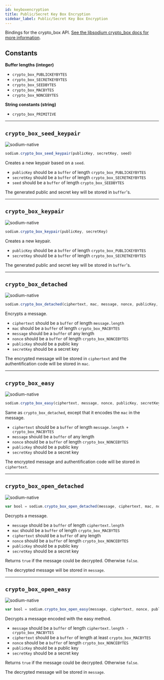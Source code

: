 ```yaml
---
id: keyboxencryption
title: Public/Secret Key Box Encryption
sidebar_label: Public/Secret Key Box Encryption
---
```


Bindings for the crypto_box API. [See the libsodium crypto_box docs for more information](https://download.libsodium.org/doc/public-key_cryptography/authenticated_encryption).

## Constants
**Buffer lengths (integer)**
* `crypto_box_PUBLICKEYBYTES`
* `crypto_box_SECRETKEYBYTES`
* `crypto_box_SEEDBYTES`
* `crypto_box_MACBYTES`
* `crypto_box_NONCEBYTES`

**String constants (string)**
* `crypto_box_PRIMITIVE`

***
## `crypto_box_seed_keypair`
![sodium-native][node]
``` js
sodium.crypto_box_seed_keypair(publicKey, secretKey, seed)
```
Creates a new keypair based on a `seed`.
* `publicKey` should be a `buffer` of length `crypto_box_PUBLICKEYBYTES`
* `secretKey` should be a `buffer` of length `crypto_box_SECRETKEYBYTES`
* `seed` should be a `buffer` of length `crypto_box_SEEDBYTES`

The generated public and secret key will be stored in `buffer`'s.
***
## `crypto_box_keypair`
![sodium-native][node]
``` js
sodium.crypto_box_keypair(publicKey, secretKey)
```
Creates a new keypair.
* `publicKey` should be a `buffer` of length `crypto_box_PUBLICKEYBYTES`
* `secretKey` should be a `buffer` of length `crypto_box_SECRETKEYBYTES`

The generated public and secret key will be stored in `buffer`'s.
***
## `crypto_box_detached`
![sodium-native][node]
``` js
sodium.crypto_box_detached(ciphertext, mac, message, nonce, publicKey, secretKey)
```
Encrypts a message.
* `ciphertext` should be a `buffer` of length `message.length`
* `mac` should be a `buffer` of length `crypto_box_MACBYTES`
* `message` should be a `buffer` of any length
* `nonce` should be a `buffer` of length `crypto_box_NONCEBYTES`
* `publicKey` should be a public key
* `secretKey` should be a secret key

The encrypted message will be stored in `ciphertext` and the authentification code will be stored in `mac`.
***
## `crypto_box_easy`
![sodium-native][node]
``` js
sodium.crypto_box_easy(ciphertext, message, nonce, publicKey, secretKey)
```
Same as `crypto_box_detached`, except that it encodes the `mac` in the message.
* `ciphertext` should be a `buffer` of length `message.length + crypto_box_MACBYTES`
* `message` should be a `buffer` of any length
* `nonce` should be a `buffer` of length `crypto_box_NONCEBYTES`
* `publicKey` should be a public key
* `secretKey` should be a secret key

The encrypted message and authentification code will be stored in `ciphertext`.
***
## `crypto_box_open_detached`
![sodium-native][node]
``` js
var bool = sodium.crypto_box_open_detached(message, ciphertext, mac, nonce, publicKey, secretKey)
```
Decrypts a message.
* `message` should be a `buffer` of length `ciphertext.length`
* `mac` should be a `buffer` of length `crypto_box_MACBYTES`
* `ciphertext` should be a `buffer` of any length
* `nonce` should be a `buffer` of length `crypto_box_NONCEBYTES`
* `publicKey` should be a public key
* `secretKey` should be a secret key

Returns `true` if the message could be decrypted. Otherwise `false`.

The decrypted message will be stored in `message`.
***
## `crypto_box_open_easy`
![sodium-native][node]
``` js
var bool = sodium.crypto_box_open_easy(message, ciphertext, nonce, publicKey, secretKey)
```
Decrypts a message encoded with the easy method.
* `message` should be a `buffer` of length `ciphertext.length - crypto_box_MACBYTES`
* `ciphertext` should be a `buffer` of length at least `crypto_box_MACBYTES`
* `nonce` should be a `buffer` of length `crypto_box_NONCEBYTES`
* `publicKey` should be a public key
* `secretKey` should be a secret key

Returns `true` if the message could be decrypted. Otherwise `false`.

The decrypted message will be stored in `message`.


[js]: /docusaurus/img/icon_js.svg
[node]: /docusaurus/img/nodejs-icon.svg
